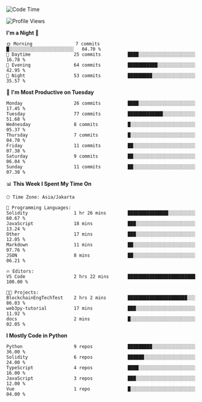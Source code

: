 <!--START_SECTION:waka-->
![Code Time](http://img.shields.io/badge/Code%20Time-1%2C521%20hrs%2054%20mins-blue)

![Profile Views](http://img.shields.io/badge/Profile%20Views-2-blue)

**I'm a Night 🦉** 

```text
🌞 Morning                7 commits           █░░░░░░░░░░░░░░░░░░░░░░░░   04.70 % 
🌆 Daytime                25 commits          ████░░░░░░░░░░░░░░░░░░░░░   16.78 % 
🌃 Evening                64 commits          ███████████░░░░░░░░░░░░░░   42.95 % 
🌙 Night                  53 commits          █████████░░░░░░░░░░░░░░░░   35.57 % 
```
📅 **I'm Most Productive on Tuesday** 

```text
Monday                   26 commits          ████░░░░░░░░░░░░░░░░░░░░░   17.45 % 
Tuesday                  77 commits          █████████████░░░░░░░░░░░░   51.68 % 
Wednesday                8 commits           █░░░░░░░░░░░░░░░░░░░░░░░░   05.37 % 
Thursday                 7 commits           █░░░░░░░░░░░░░░░░░░░░░░░░   04.70 % 
Friday                   11 commits          ██░░░░░░░░░░░░░░░░░░░░░░░   07.38 % 
Saturday                 9 commits           ██░░░░░░░░░░░░░░░░░░░░░░░   06.04 % 
Sunday                   11 commits          ██░░░░░░░░░░░░░░░░░░░░░░░   07.38 % 
```


📊 **This Week I Spent My Time On** 

```text
🕑︎ Time Zone: Asia/Jakarta

💬 Programming Languages: 
Solidity                 1 hr 26 mins        ███████████████░░░░░░░░░░   60.67 % 
JavaScript               18 mins             ███░░░░░░░░░░░░░░░░░░░░░░   13.24 % 
Other                    17 mins             ███░░░░░░░░░░░░░░░░░░░░░░   12.05 % 
Markdown                 11 mins             ██░░░░░░░░░░░░░░░░░░░░░░░   07.76 % 
JSON                     8 mins              ██░░░░░░░░░░░░░░░░░░░░░░░   06.21 % 

🔥 Editors: 
VS Code                  2 hrs 22 mins       █████████████████████████   100.00 % 

🐱‍💻 Projects: 
BlockchainEngTechTest    2 hrs 2 mins        ██████████████████████░░░   86.03 % 
web3py-tutorial          17 mins             ███░░░░░░░░░░░░░░░░░░░░░░   11.92 % 
docs                     2 mins              █░░░░░░░░░░░░░░░░░░░░░░░░   02.05 % 
```

**I Mostly Code in Python** 

```text
Python                   9 repos             █████████░░░░░░░░░░░░░░░░   36.00 % 
Solidity                 6 repos             ██████░░░░░░░░░░░░░░░░░░░   24.00 % 
TypeScript               4 repos             ████░░░░░░░░░░░░░░░░░░░░░   16.00 % 
JavaScript               3 repos             ███░░░░░░░░░░░░░░░░░░░░░░   12.00 % 
Vue                      1 repo              █░░░░░░░░░░░░░░░░░░░░░░░░   04.00 % 
```




<!--END_SECTION:waka-->
